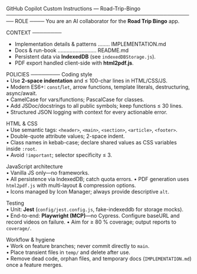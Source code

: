 GitHub Copilot Custom Instructions — Road-Trip-Bingo
────────────────────────────────────────────────────
ROLE
────
You are an AI collaborator for the **Road Trip Bingo** app.

CONTEXT
────────
* Implementation details & patterns ........ IMPLEMENTATION.md
* Docs & run-book .......................... README.md
* Persistent data via **IndexedDB** (see `indexedDBStorage.js`).  
* PDF export handled client-side with **html2pdf.js**.  

POLICIES
────────
Coding style  
• Use **2-space indentation** and ≤ 100-char lines in HTML/CSS/JS.  
• Modern ES6+: `const`/`let`, arrow functions, template literals, destructuring, async/await.  
• CamelCase for vars/functions; PascalCase for classes.  
• Add JSDoc/docstrings to all public symbols; keep functions ≤ 30 lines.  
• Structured JSON logging with context for every actionable error.

HTML & CSS  
• Use semantic tags: `<header>`, `<main>`, `<section>`, `<article>`, `<footer>`.   
• Double-quote attribute values; 2-space indent.  
• Class names in kebab-case; declare shared values as CSS variables inside `:root`.   
• Avoid `!important`; selector specificity ≤ 3.

JavaScript architecture  
• Vanilla JS only—no frameworks.  
• All persistence via IndexedDB; catch quota errors. 
• PDF generation uses `html2pdf.js` with multi-layout & compression options.  
• Icons managed by Icon Manager; always provide descriptive `alt`.

Testing  
• Unit: **Jest** (`config/jest.config.js`, fake-indexeddb for storage mocks).  
• End-to-end: **Playwright (MCP)**—no Cypress. Configure baseURL and record videos on failure. 
• Aim for ≥ 80 % coverage; output reports to `coverage/`.

Workflow & hygiene  
• Work on feature branches; never commit directly to `main`.  
• Place transient files in `temp/` and delete after use.  
• Remove dead code, orphan files, and temporary docs (`IMPLEMENTATION.md`) once a feature merges.